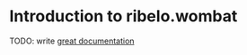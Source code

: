 # Introduction to ribelo.wombat

TODO: write [great documentation](http://jacobian.org/writing/what-to-write/)
